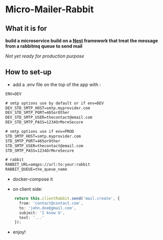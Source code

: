 # Micro-Mailer-Rabbit

## What it is for
**build a microservice build on a [Nest](https://nestjs.com) framework  that treat the message from a rabbitmq queue to send mail**

*Not yet ready for production purpose*
## How to set-up
- add a .env file on the top of the app with :

```txt
ENV=DEV

# smtp options use by default or if env=DEV
DEV_STD_SMTP_HOST=smtp.myprovider.com
DEV_STD_SMTP_PORT=465orOther
DEV_STD_SMTP_USER=thecontact@email.com
DEV_STD_SMTP_PASS=1234OrMoreSecure

# smtp options use if env=PROD
STD_SMTP_HOST=smtp.myprovider.com
STD_SMTP_PORT=465orOther
STD_SMTP_USER=thecontact@email.com
STD_SMTP_PASS=1234OrMoreSecure

# rabbit
RABBIT_URL=amqps://url:to:your:rabbit
RABBIT_QUEUE=the_queue_name
```

- docker-compose it

- on client side:
````typescript
    return this.clientRabbit.send('mail.create', {
      from: 'contact@contact.com',
      to: 'john.doe@gmail.com',
      subject: 'I know U',
      text: '...'
    });
````

- enjoy!
